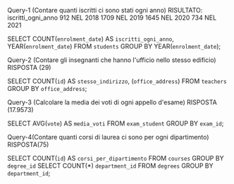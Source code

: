 
Query-1
(Contare quanti iscritti ci sono stati ogni anno)
RISULTATO:
iscritti_ogni_anno
912 NEL 2018
1709 NEL 2019
1645 NEL 2020
734 NEL 2021
<!-- QUERY -->
SELECT COUNT(`enrolment_date`) AS `iscritti_ogni_anno`, YEAR(`enrolment_date`)
FROM `students` 
GROUP BY YEAR(`enrolment_date`);

Query-2 (Contare gli insegnanti che hanno l'ufficio nello stesso edificio)
RISPOSTA (29)
<!-- QUERY -->
SELECT COUNT(`id`) AS `stesso_indirizzo`, (`office_address`)
FROM `teachers`
GROUP BY `office_address`;

Query-3 (Calcolare la media dei voti di ogni appello d'esame)
RISPOSTA (17.9573)
<!-- QUERY -->
SELECT AVG(`vote`) AS `media_voti` FROM `exam_student` GROUP BY `exam_id`;

Query-4(Contare quanti corsi di laurea ci sono per ogni dipartimento)
RISPOSTA(75)
<!-- QUERY -->
SELECT COUNT(`id`) AS `corsi_per_dipartimento` FROM `courses` GROUP BY `degree_id`
SELECT COUNT(*) `department_id` FROM `degrees` GROUP BY `department_id`;